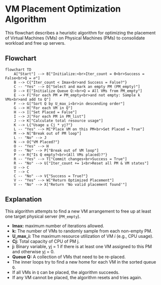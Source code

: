 # VM Placement Optimization Algorithm

This flowchart describes a heuristic algorithm for optimizing the placement of Virtual Machines (VMs) on Physical Machines (PMs) to consolidate workload and free up servers.

## Flowchart

```mermaid
flowchart TD
    A["Start"] --> B["Initialize:<br>Iter_count = 0<br>Success = False<br>Q = ∅"]
    B --> C{"Iter_count < Imax<br>and Success = False?"}
    C -- "Yes" --> D["Select and mark an empty PM (PM_empty)"]
    D --> E["Initialize Queue Q:<br>Q = All VMs from PM_empty"]
    E --> F["For each PM ≠ PM_empty<br>and not empty: Sample k VMs<br>and add to Q"]
    F --> G["Sort Q by U_max_i<br>in descending order"]
    G --> H["For each VM in Q"]
    H --> I["Set Placed = False"]
    I --> J["For each PM in PM_list"]
    J --> K["Calculate total resource usage"]
    K --> L{"Usage ≤ Cj * yj?"}
    L -- "Yes" --> M["Place VM on this PM<br>Set Placed = True"]
    M --> N["Break out of PM loop"]
    L -- "No" --> J
    N --> O{"VM Placed?"}
    O -- "Yes" --> H
    O -- "No" --> P["Break out of VM loop"]
    P --> R{"Is Q empty?<br>(All VMs placed)?"}
    R -- "Yes" --> T["Commit changes<br>Success = True"]
    R -- "No" --> U["Iter_count += 1<br>Reset all PM & VM states"]
    U --> C
    T --> C
    C -- "No" --> V{"Success = True?"}
    V -- "Yes" --> W["Return Optimized Placement"]
    V -- "No" --> X["Return 'No valid placement found'"]
```

## Explanation
This algorithm attempts to find a new VM arrangement to free up at least one target physical server (`PM_empty`).

- **Imax:** maximum number of iterations allowed.
- **k:** The number of VMs to randomly sample from each non-empty PM.
- **U_max_i:** The maximum resource utilization of VM *i* (e.g., CPU usage).
- **Cj:** Total capacity of CPU of PM j.
- **j:** Binary variable, yj = 1 if there is at least one VM assigned to this PM and otherwise yj = 0.
- **Queue Q:** A collection of VMs that need to be re-placed.
- The inner loops try to find a new home for each VM in the sorted queue `Q`.
- If all VMs in `Q` can be placed, the algorithm succeeds.
- If any VM cannot be placed, the algorithm resets and tries again.
